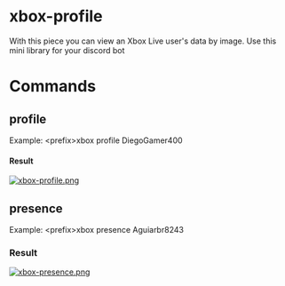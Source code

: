 # xbox-profile
With this piece you can view an Xbox Live user's data by image. Use this mini library for your discord bot 

# Commands


## profile
Example: \<prefix\>xbox profile DiegoGamer400
#### Result
[![xbox-profile.png](https://i.postimg.cc/x8G9fb03/xbox-profile.png)](https://postimg.cc/MfGCtHfn)

## presence
Example: \<prefix\>xbox presence Aguiarbr8243
### Result
[![xbox-presence.png](https://i.postimg.cc/1zLSDKXK/xbox-presence.png)](https://postimg.cc/KKrC2BnK)
